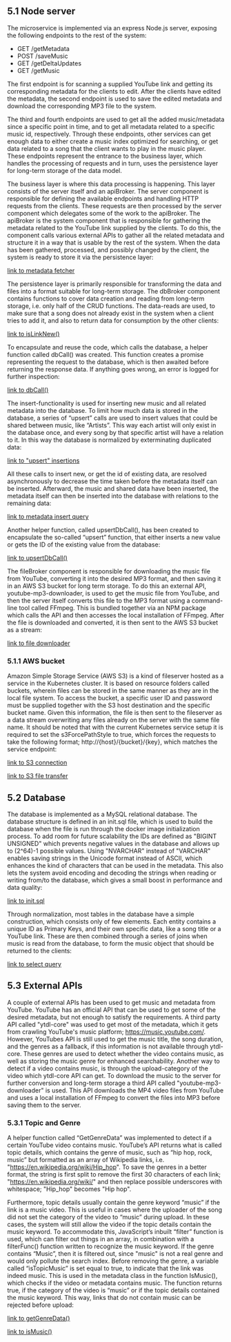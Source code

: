 ## 5.1 Node server
The microservice is implemented via an express Node.js server, exposing the following endpoints to the rest of the system:
-	GET /getMetadata
-	POST /saveMusic
-	GET /getDeltaUpdates
-	GET /getMusic

The first endpoint is for scanning a supplied YouTube link and getting its corresponding metadata for the clients to edit. After the clients have edited the metadata, the second endpoint is used to save the edited metadata and download the corresponding MP3 file to the system.

The third and fourth endpoints are used to get all the added music/metadata since a specific point in time, and to get all metadata related to a specific music id, respectively. Through these endpoints, other services can get enough data to either create a music index optimized for searching, or get data related to a song that the client wants to play in the music player. These endpoints represent the entrance to the business layer, which handles the processing of requests and in turn, uses the persistence layer for long-term storage of the data model.

The business layer is where this data processing is happening. This layer consists of the server itself and an apiBroker. The server component is responsible for defining the available endpoints and handling HTTP requests from the clients. These requests are then processed by the server component which delegates some of the work to the apiBroker. The apiBroker is the system component that is responsible for gathering the metadata related to the YouTube link supplied by the clients. To do this, the component calls various external APIs to gather all the related metadata and structure it in a way that is usable by the rest of the system. When the data has been gathered, processed, and possibly changed by the client, the system is ready to store it via the persistence layer:

[link to metadata fetcher](https://gitlab.sdu.dk/semester-project-e2020/team-09-media-acquisition/template/-/blob/master/server/javascript/apiBroker.js#L8)

The persistence layer is primarily responsible for transforming the data and files into a format suitable for long-term storage. The dbBroker component contains functions to cover data creation and reading from long-term storage, i.e. only half of the CRUD functions. The data-reads are used, to make sure that a song does not already exist in the system when a client tries to add it, and also to return data for consumption by the other clients:

[link to isLinkNew()](https://gitlab.sdu.dk/semester-project-e2020/team-09-media-acquisition/template/-/blob/master/server/javascript/dbBroker.js#L97)

To encapsulate and reuse the code, which calls the database, a helper function called dbCall() was created. This function creates a promise representing the request to the database, which is then awaited before returning the response data. If anything goes wrong, an error is logged for further inspection:

[link to dbCall()](https://gitlab.sdu.dk/semester-project-e2020/team-09-media-acquisition/template/-/blob/master/server/javascript/dbBroker.js#L238)

The insert-functionality is used for inserting new music and all related metadata into the database. To limit how much data is stored in the database, a series of “upsert” calls are used to insert values that could be shared between music, like “Artists”. This way each artist will only exist in the database once, and every song by that specific artist will have a relation to it. In this way the database is normalized by exterminating duplicated data:

[link to "upsert" insertions](https://gitlab.sdu.dk/semester-project-e2020/team-09-media-acquisition/template/-/blob/master/server/javascript/dbBroker.js#L24)

All these calls to insert new, or get the id of existing data, are resolved asynchronously to decrease the time taken before the metadata itself can be inserted. Afterward, the music and shared data have been inserted, the metadata itself can then be inserted into the database with relations to the remaining data:

[link to metadata insert query](https://gitlab.sdu.dk/semester-project-e2020/team-09-media-acquisition/template/-/blob/master/server/javascript/dbBroker.js#L58)

Another helper function, called upsertDbCall(), has been created to encapsulate the so-called “upsert” function, that either inserts a new value or gets the ID of the existing value from the database:

[link to upsertDbCall()](https://gitlab.sdu.dk/semester-project-e2020/team-09-media-acquisition/template/-/blob/master/server/javascript/dbBroker.js#L253)

The fileBroker component is responsible for downloading the music file from YouTube, converting it into the desired MP3 format, and then saving it in an AWS S3 bucket for long term storage. To do this an external API, youtube-mp3-downloader, is used to get the music file from YouTube, and then the server itself converts this file to the MP3 format using a command-line tool called FFmpeg. This is bundled together via an NPM package which calls the API and then accesses the local installation of FFmpeg. After the file is downloaded and converted, it is then sent to the AWS S3 bucket as a stream:

[link to file downloader](https://gitlab.sdu.dk/semester-project-e2020/team-09-media-acquisition/template/-/blob/master/server/javascript/fileBroker.js#L42)

### 5.1.1 AWS bucket
Amazon Simple Storage Service (AWS S3) is a kind of fileserver hosted as a service in the Kubernetes cluster. It is based on resource folders called buckets, wherein files can be stored in the same manner as they are in the local file system. To access the bucket, a specific user ID and password must be supplied together with the S3 host destination and the specific bucket name. Given this information, the file is then sent to the fileserver as a data stream overwriting any files already on the server with the same file name. It should be noted that with the current Kubernetes service setup it is required to set the s3ForcePathStyle to true, which forces the requests to take the following format; http://{host}/{bucket}/{key}, which matches the service endpoint:

[link to S3 connection](https://gitlab.sdu.dk/semester-project-e2020/team-09-media-acquisition/template/-/blob/master/server/javascript/fileBroker.js#L26)

[link to S3 file transfer](https://gitlab.sdu.dk/semester-project-e2020/team-09-media-acquisition/template/-/blob/master/server/javascript/fileBroker.js#L64)

## 5.2 Database
The database is implemented as a MySQL relational database. The database structure is defined in an init.sql file, which is used to build the database when the file is run through the docker image initialization process. To add room for future scalability the IDs are defined as "BIGINT UNSIGNED" which prevents negative values in the database and allows up to (2^64)-1 possible values. Using "NVARCHAR" instead of "VARCHAR" enables saving strings in the Unicode format instead of ASCII, which enhances the kind of characters that can be used in the metadata. This also lets the system avoid encoding and decoding the strings when reading or writing from/to the database, which gives a small boost in performance and data quality: 

[link to init.sql](https://gitlab.sdu.dk/semester-project-e2020/team-09-media-acquisition/template/-/blob/master/database/init.sql#L1)

Through normalization, most tables in the database have a simple construction, which consists only of few elements. Each entity contains a unique ID as Primary Keys, and their own specific data, like a song title or a YouTube link. These are then combined through a series of joins when music is read from the database, to form the music object that should be returned to the clients: 

[link to select query](https://gitlab.sdu.dk/semester-project-e2020/team-09-media-acquisition/template/-/blob/master/server/javascript/dbBroker.js#L185)

## 5.3 External APIs
A couple of external APIs has been used to get music and metadata from YouTube. YouTube has an official API that can be used to get some of the desired metadata, but not enough to satisfy the requirements. A third party API called "ytdl-core" was used to get most of the metadata, which it gets from crawling YouTube's music platform; https://music.youtube.com/. However, YouTubes API is still used to get the music title, the song duration, and the genres as a fallback, if this information is not available through ytdl-core. These genres are used to detect whether the video contains music, as well as storing the music genre for enhanced searchability. Another way to detect if a video contains music, is through the upload-category of the video which ytdl-core API can get. To download the music to the server for further conversion and long-term storage a third API called "youtube-mp3-downloader" is used. This API downloads the MP4 video files from YouTube and uses a local installation of FFmpeg to convert the files into MP3 before saving them to the server.

### 5.3.1 Topic and Genre
A helper function called “GetGenreData” was implemented to detect if a certain YouTube video contains music. YouTube’s API returns what is called topic details, which contains the genre of music, such as “hip hop, rock, music” but formatted as an array of Wikipedia links, i.e. "https://en.wikipedia.org/wiki/Hip_hop". To save the genres in a better format, the string is first split to remove the first 30 characters of each link; "https://en.wikipedia.org/wiki/" and then replace possible underscores with whitespace; "Hip_hop" becomes "Hip hop". 

Furthermore, topic details usually contain the genre keyword “music” if the link is a music video. This is useful in cases where the uploader of the song did not set the category of the video to “music” during upload. In these cases, the system will still allow the video if the topic details contain the music keyword. To accommodate this, JavaScript’s inbuilt “filter” function is used, which can filter out things in an array, in combination with a filterFunc() function written to recognize the music keyword. If the genre contains “Music”, then it is filtered out, since "music" is not a real genre and would only pollute the search index. Before removing the genre, a variable called “isTopicMusic” is set equal to true, to indicate that the link was indeed music. This is used in the metadata class in the function IsMusic(), which checks if the video or metadata contains music. The function returns true, if the category of the video is “music” or if the topic details contained the music keyword. This way, links that do not contain music can be rejected before upload:

[link to getGenreData()](https://gitlab.sdu.dk/semester-project-e2020/team-09-media-acquisition/template/-/blob/master/server/javascript/apiBroker.js#L86)

[link to isMusic()](https://gitlab.sdu.dk/semester-project-e2020/team-09-media-acquisition/template/-/blob/master/server/javascript/classes/metadata.js#L40)

